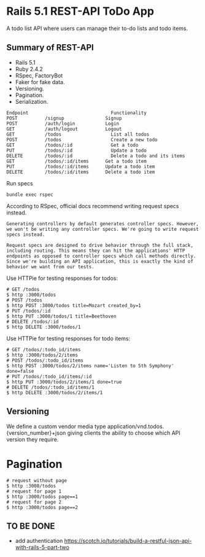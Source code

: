 # Rails 5.1 REST-API ToDo App
A todo list API where users can manage their to-do lists and todo items.

## Summary of REST-API
- Rails 5.1
- Ruby 2.4.2
- RSpec, FactoryBot
- Faker for fake data.
- Versioning.
- Pagination.
- Serialization.

```
Endpoint 	                          Functionality
POST          /signup 	            Signup
POST          /auth/login 	        Login
GET           /auth/logout 	        Logout
GET           /todos 	              List all todos
POST          /todos 	              Create a new todo
GET           /todos/:id 	          Get a todo
PUT           /todos/:id 	          Update a todo
DELETE        /todos/:id 	          Delete a todo and its items
GET           /todos/:id/items 	    Get a todo item
PUT           /todos/:id/items 	    Update a todo item
DELETE        /todos/:id/items 	    Delete a todo item
```

Run specs
```
bundle exec rspec
```
According to RSpec, official docs recommend writing request specs instead.
```
Generating controllers by default generates controller specs. However, we won't be writing any controller specs. We're going to write request specs instead.

Request specs are designed to drive behavior through the full stack, including routing. This means they can hit the applications' HTTP endpoints as opposed to controller specs which call methods directly. Since we're building an API application, this is exactly the kind of behavior we want from our tests.
```
Use HTTPie for testing responses for todos:
```
# GET /todos
$ http :3000/todos
# POST /todos
$ http POST :3000/todos title=Mozart created_by=1
# PUT /todos/:id
$ http PUT :3000/todos/1 title=Beethoven
# DELETE /todos/:id
$ http DELETE :3000/todos/1
```
Use HTTPie for testing responses for todo items:
```
# GET /todos/:todo_id/items
$ http :3000/todos/2/items
# POST /todos/:todo_id/items
$ http POST :3000/todos/2/items name='Listen to 5th Symphony' done=false
# PUT /todos/:todo_id/items/:id
$ http PUT :3000/todos/2/items/1 done=true
# DELETE /todos/:todo_id/items/1
$ http DELETE :3000/todos/2/items/1
```

## Versioning
We define a custom vendor media type application/vnd.todos.{version_number}+json giving clients the ability to choose which API version they require.

# Pagination
```
# request without page
$ http :3000/todos
# request for page 1
$ http :3000/todos page==1
# request for page 2
$ http :3000/todos page==2
```

## TO BE DONE
- add authentication
https://scotch.io/tutorials/build-a-restful-json-api-with-rails-5-part-two